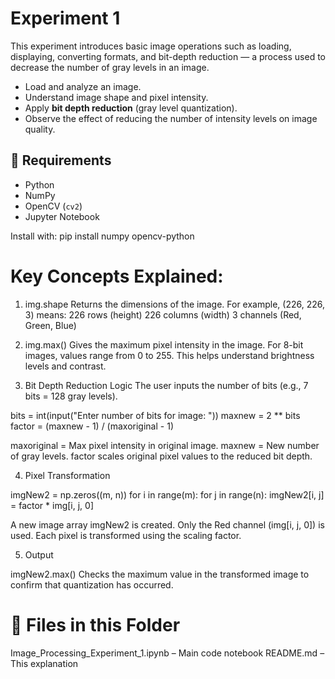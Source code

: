 # Experiment 1

This experiment introduces basic image operations such as loading, displaying, converting formats, and bit-depth reduction — a process used to decrease the number of gray levels in an image.


- Load and analyze an image.
- Understand image shape and pixel intensity.
- Apply **bit depth reduction** (gray level quantization).
- Observe the effect of reducing the number of intensity levels on image quality.


## 🧰 Requirements

- Python
- NumPy
- OpenCV (`cv2`)
- Jupyter Notebook

Install with:
pip install numpy opencv-python

# **Key Concepts Explained:**

1) img.shape
Returns the dimensions of the image.
For example, (226, 226, 3) means:
226 rows (height)
226 columns (width)
3 channels (Red, Green, Blue)



2) img.max()
Gives the maximum pixel intensity in the image.
For 8-bit images, values range from 0 to 255.
This helps understand brightness levels and contrast.



3) Bit Depth Reduction Logic
The user inputs the number of bits (e.g., 7 bits = 128 gray levels).

bits = int(input("Enter number of bits for image: "))
maxnew = 2 ** bits
factor = (maxnew - 1) / (maxoriginal - 1)

maxoriginal = Max pixel intensity in original image.
maxnew = New number of gray levels.
factor scales original pixel values to the reduced bit depth.



4) Pixel Transformation

imgNew2 = np.zeros((m, n))
for i in range(m):
    for j in range(n):
        imgNew2[i, j] = factor * img[i, j, 0]
        
A new image array imgNew2 is created.
Only the Red channel (img[i, j, 0]) is used.
Each pixel is transformed using the scaling factor.



5) Output

imgNew2.max()
Checks the maximum value in the transformed image to confirm that quantization has occurred.



# 📎 Files in this Folder
Image_Processing_Experiment_1.ipynb – Main code notebook
README.md – This explanation

